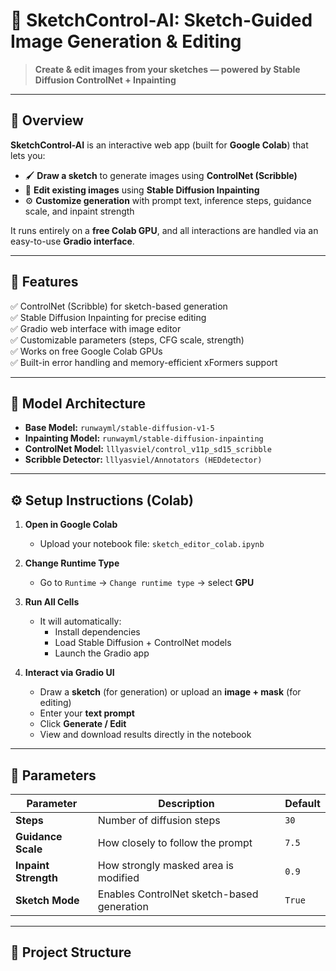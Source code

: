 # 🎨 SketchControl-AI: Sketch-Guided Image Generation & Editing

> **Create & edit images from your sketches — powered by Stable Diffusion ControlNet + Inpainting**

---

## 🧠 Overview

**SketchControl-AI** is an interactive web app (built for **Google Colab**) that lets you:
- 🖌️ **Draw a sketch** to generate images using **ControlNet (Scribble)**  
- 🧽 **Edit existing images** using **Stable Diffusion Inpainting**  
- ⚙️ **Customize generation** with prompt text, inference steps, guidance scale, and inpaint strength  

It runs entirely on a **free Colab GPU**, and all interactions are handled via an easy-to-use **Gradio interface**.

---

## 🚀 Features

✅ ControlNet (Scribble) for sketch-based generation  
✅ Stable Diffusion Inpainting for precise editing  
✅ Gradio web interface with image editor  
✅ Customizable parameters (steps, CFG scale, strength)  
✅ Works on free Google Colab GPUs  
✅ Built-in error handling and memory-efficient xFormers support  

---

## 🧩 Model Architecture

- **Base Model:** `runwayml/stable-diffusion-v1-5`  
- **Inpainting Model:** `runwayml/stable-diffusion-inpainting`  
- **ControlNet Model:** `lllyasviel/control_v11p_sd15_scribble`  
- **Scribble Detector:** `lllyasviel/Annotators (HEDdetector)`  

---

## ⚙️ Setup Instructions (Colab)

1. **Open in Google Colab**  
   - Upload your notebook file: `sketch_editor_colab.ipynb`

2. **Change Runtime Type**  
   - Go to `Runtime` → `Change runtime type` → select **GPU**

3. **Run All Cells**  
   - It will automatically:
     - Install dependencies  
     - Load Stable Diffusion + ControlNet models  
     - Launch the Gradio app

4. **Interact via Gradio UI**  
   - Draw a **sketch** (for generation) or upload an **image + mask** (for editing)
   - Enter your **text prompt**
   - Click **Generate / Edit**
   - View and download results directly in the notebook

---

## 🧮 Parameters

| Parameter | Description | Default |
|------------|--------------|----------|
| **Steps** | Number of diffusion steps | `30` |
| **Guidance Scale** | How closely to follow the prompt | `7.5` |
| **Inpaint Strength** | How strongly masked area is modified | `0.9` |
| **Sketch Mode** | Enables ControlNet sketch-based generation | `True` |

---

## 📁 Project Structure

